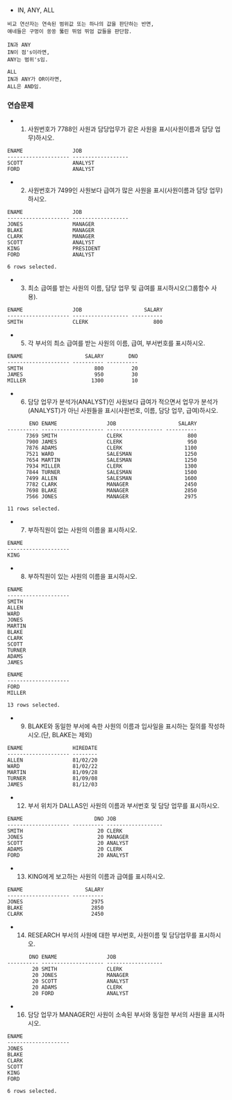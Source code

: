 * IN, ANY, ALL
```
비교 연산자는 연속된 범위값 또는 하나의 값을 판단하는 반면, 
얘네들은 구멍이 쏭쏭 뚫린 뛰엄 뛰엄 값들을 판단함.

IN과 ANY
IN이 점's이라면,  
ANY는 범위's임.

ALL
IN과 ANY가 OR이라면, 
ALL은 AND임.
```

### 연습문제

* 01. 사원번호가 7788인 사원과 담당업무가 같은 사원을 표시(사원이름과 담당 업무)하시오.
```console
ENAME                JOB
-------------------- ------------------
SCOTT                ANALYST
FORD                 ANALYST
```

* 02. 사원번호가 7499인 사원보다 급여가 많은 사원을 표시(사원이름과 담당 업무)하시오.
```console
ENAME                JOB
-------------------- ------------------
JONES                MANAGER
BLAKE                MANAGER
CLARK                MANAGER
SCOTT                ANALYST
KING                 PRESIDENT
FORD                 ANALYST

6 rows selected.
```

* 03. 최소 급여를 받는 사원의 이름, 담당 업무 및 급여를 표시하시오(그룹함수 사용).
```console
ENAME                JOB                    SALARY
-------------------- ------------------ ----------
SMITH                CLERK                     800
```

<!--
* 4. 평균 급여가 가장 적은 사원의 담당 업무를 찾아 직급과 평균 급여를 표시하시오.
```console
JOB                ROUND(AVG(SALARY),1)
------------------ --------------------
CLERK                            1037.5
```
-->

* 5. 각 부서의 최소 급여를 받는 사원의 이름, 급여, 부서번호를 표시하시오.
```console
ENAME                    SALARY        DNO
-------------------- ---------- ----------
SMITH                       800         20
JAMES                       950         30
MILLER                     1300         10
```

* 6. 담당 업무가 분석가(ANALYST)인 사원보다 급여가 적으면서 업무가 분석가(ANALYST)가 아닌 사원들을 표시(사원번호, 이름, 담당 업무, 급여)하시오.
```console
       ENO ENAME                JOB                    SALARY
---------- -------------------- ------------------ ----------
      7369 SMITH                CLERK                     800
      7900 JAMES                CLERK                     950
      7876 ADAMS                CLERK                    1100
      7521 WARD                 SALESMAN                 1250
      7654 MARTIN               SALESMAN                 1250
      7934 MILLER               CLERK                    1300
      7844 TURNER               SALESMAN                 1500
      7499 ALLEN                SALESMAN                 1600
      7782 CLARK                MANAGER                  2450
      7698 BLAKE                MANAGER                  2850
      7566 JONES                MANAGER                  2975

11 rows selected.
```

* 7. 부하직원이 없는 사원의 이름을 표시하시오.
```console
ENAME
--------------------
KING
```

* 8. 부하직원이 있는 사원의 이름을 표시하시오.
```console
ENAME
--------------------
SMITH
ALLEN
WARD
JONES
MARTIN
BLAKE
CLARK
SCOTT
TURNER
ADAMS
JAMES

ENAME
--------------------
FORD
MILLER

13 rows selected.
```

* 9. BLAKE와 동일한 부서에 속한 사원의 이름과 입사일을 표시하는 질의를 작성하시오.(단, BLAKE는 제외)
```console
ENAME                HIREDATE
-------------------- --------
ALLEN                81/02/20
WARD                 81/02/22
MARTIN               81/09/28
TURNER               81/09/08
JAMES                81/12/03
```

<!--
* 10. 급여가 평균 급여 보다 많은 사원들의 사원번호와 이름을 표시하되 결과를 급여에 대해서 오름차순으로 정렬 하시오.
```console
       ENO ENAME
---------- --------------------
      7782 CLARK
      7698 BLAKE
      7566 JONES
      7902 FORD
      7788 SCOTT
      7839 KING

6 rows selected.
```

* 11. 이름에 K가 포함된 사원과 같은 부서에서 일하는 사원의 사원번호와 이름을 표시하는 질의를 작성하시오.
```console
       ENO ENAME
---------- --------------------
      7900 JAMES
      7844 TURNER
      7698 BLAKE
      7654 MARTIN
      7521 WARD
      7499 ALLEN
      7934 MILLER
      7839 KING
      7782 CLARK

9 rows selected.
```
-->

* 12. 부서 위치가 DALLAS인 사원의 이름과 부서번호 및 담당 업무를 표시하시오.
```console
ENAME                       DNO JOB
-------------------- ---------- ------------------
SMITH                        20 CLERK
JONES                        20 MANAGER
SCOTT                        20 ANALYST
ADAMS                        20 CLERK
FORD                         20 ANALYST
```

* 13. KING에게 보고하는 사원의 이름과 급여를 표시하시오.
```console
ENAME                    SALARY
-------------------- ----------
JONES                      2975
BLAKE                      2850
CLARK                      2450
```

* 14. RESEARCH 부서의 사원에 대한 부서번호, 사원이름 및 담당업무를 표시하시오.
```console
       DNO ENAME                JOB
---------- -------------------- ------------------
        20 SMITH                CLERK
        20 JONES                MANAGER
        20 SCOTT                ANALYST
        20 ADAMS                CLERK
        20 FORD                 ANALYST
```

<!--
* 15. 평균 급여 보다 많은 급여를 받고 이름에 M이 포함된 사원과 같은 부서에서 근무하는 사원의 사원번호, 이름, 급여를 표시하시오.
```console
       ENO ENAME                    SALARY
---------- -------------------- ----------
      7902 FORD                       3000
      7788 SCOTT                      3000
      7566 JONES                      2975
      7698 BLAKE                      2850
      7839 KING                       5000
      7782 CLARK                      2450

6 rows selected.
```
-->

<!--
* 16. 평균 급여가 가장 적은 업무를 찾으시오.
```console
JOB                AVG(SALARY)
------------------ -----------
CLERK                   1037.5
```
-->

* 16. 담당 업무가 MANAGER인 사원이 소속된 부서와 동일한 부서의 사원을 표시하시오.
```console
ENAME
--------------------
JONES
BLAKE
CLARK
SCOTT
KING
FORD

6 rows selected.
```
